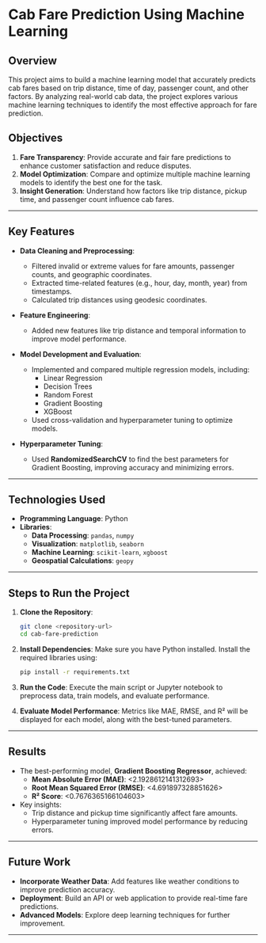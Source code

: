 
# **Cab Fare Prediction Using Machine Learning**

## **Overview**
This project aims to build a machine learning model that accurately predicts cab fares based on trip distance, time of day, passenger count, and other factors. By analyzing real-world cab data, the project explores various machine learning techniques to identify the most effective approach for fare prediction.

## **Objectives**
1. **Fare Transparency**: Provide accurate and fair fare predictions to enhance customer satisfaction and reduce disputes.
2. **Model Optimization**: Compare and optimize multiple machine learning models to identify the best one for the task.
3. **Insight Generation**: Understand how factors like trip distance, pickup time, and passenger count influence cab fares.

---

## **Key Features**
- **Data Cleaning and Preprocessing**: 
  - Filtered invalid or extreme values for fare amounts, passenger counts, and geographic coordinates.
  - Extracted time-related features (e.g., hour, day, month, year) from timestamps.
  - Calculated trip distances using geodesic coordinates.

- **Feature Engineering**:
  - Added new features like trip distance and temporal information to improve model performance.

- **Model Development and Evaluation**:
  - Implemented and compared multiple regression models, including:
    - Linear Regression
    - Decision Trees
    - Random Forest
    - Gradient Boosting
    - XGBoost
  - Used cross-validation and hyperparameter tuning to optimize models.

- **Hyperparameter Tuning**:
  - Used **RandomizedSearchCV** to find the best parameters for Gradient Boosting, improving accuracy and minimizing errors.

---

## **Technologies Used**
- **Programming Language**: Python
- **Libraries**:
  - **Data Processing**: `pandas`, `numpy`
  - **Visualization**: `matplotlib`, `seaborn`
  - **Machine Learning**: `scikit-learn`, `xgboost`
  - **Geospatial Calculations**: `geopy`

---

## **Steps to Run the Project**
1. **Clone the Repository**:
   ```bash
   git clone <repository-url>
   cd cab-fare-prediction
   ```

2. **Install Dependencies**:
   Make sure you have Python installed. Install the required libraries using:
   ```bash
   pip install -r requirements.txt
   ```

3. **Run the Code**:
   Execute the main script or Jupyter notebook to preprocess data, train models, and evaluate performance.

4. **Evaluate Model Performance**:
   Metrics like MAE, RMSE, and R² will be displayed for each model, along with the best-tuned parameters.

---

## **Results**
- The best-performing model, **Gradient Boosting Regressor**, achieved:
  - **Mean Absolute Error (MAE)**: <2.1928612141312693>
  - **Root Mean Squared Error (RMSE)**: <4.691897328851626>
  - **R² Score**: <0.7676365166104603>
- Key insights:
  - Trip distance and pickup time significantly affect fare amounts.
  - Hyperparameter tuning improved model performance by reducing errors.

---

## **Future Work**
- **Incorporate Weather Data**: Add features like weather conditions to improve prediction accuracy.
- **Deployment**: Build an API or web application to provide real-time fare predictions.
- **Advanced Models**: Explore deep learning techniques for further improvement.

---

